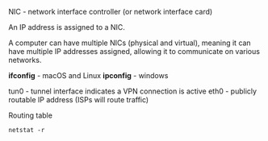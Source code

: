 
NIC - network interface controller (or network interface card)

An IP address is assigned to a NIC.

A computer can have multiple NICs (physical and virtual), meaning it can have multiple IP addresses assigned, allowing it to communicate on various networks.

**ifconfig** - macOS and Linux
**ipconfig** - windows


tun0 - tunnel interface indicates a VPN connection is active
eth0 - publicly routable IP address (ISPs will route traffic)


Routing table
```shell-session
netstat -r
```

